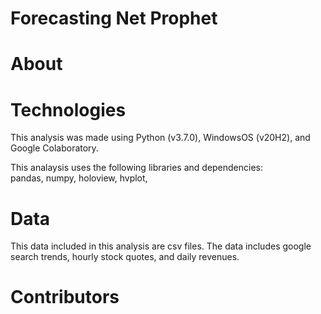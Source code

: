# Forecasting Net Prophet

# About

# Technologies

This analysis was made using Python (v3.7.0), WindowsOS (v20H2), and Google Colaboratory.

This analaysis uses the following libraries and dependencies: <br/>
pandas, numpy, holoview, hvplot, 

# Data

This data included in this analysis are csv files. The data includes google search trends, hourly stock quotes, and daily revenues. 

# Contributors
